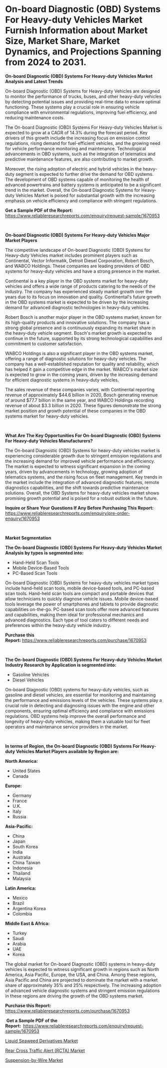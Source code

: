 <p><h1>On-board Diagnostic (OBD) Systems For Heavy-duty Vehicles Market Furnish Information about Market Size, Market Share, Market Dynamics, and Projections Spanning from 2024 to 2031.</h1></p><p><strong>On-board Diagnostic (OBD) Systems For Heavy-duty Vehicles Market Analysis and Latest Trends</strong></p>
<p><p>On-board Diagnostic (OBD) Systems for Heavy-duty Vehicles are designed to monitor the performance of trucks, buses, and other heavy-duty vehicles by detecting potential issues and providing real-time data to ensure optimal functioning. These systems play a crucial role in ensuring vehicle compliance with environmental regulations, improving fuel efficiency, and reducing maintenance costs.</p><p>The On-board Diagnostic (OBD) Systems For Heavy-duty Vehicles Market is expected to grow at a CAGR of 14.3% during the forecast period. Key drivers of this growth include the increasing focus on emission control regulations, rising demand for fuel-efficient vehicles, and the growing need for vehicle performance monitoring and maintenance. Technological advancements in OBD systems, such as the integration of telematics and predictive maintenance features, are also contributing to market growth.</p><p>Moreover, the rising adoption of electric and hybrid vehicles in the heavy-duty segment is expected to further drive the demand for OBD systems. The development of OBD systems capable of monitoring the health of advanced powertrains and battery systems is anticipated to be a significant trend in the market. Overall, the On-board Diagnostic Systems for Heavy-duty Vehicles Market is poised for substantial growth with the increasing emphasis on vehicle efficiency and compliance with stringent regulations.</p></p>
<p><strong>Get a Sample PDF of the Report:&nbsp;</strong> <a href="https://www.reliableresearchreports.com/enquiry/request-sample/1670953">https://www.reliableresearchreports.com/enquiry/request-sample/1670953</a></p>
<p>&nbsp;</p>
<p><strong>On-board Diagnostic (OBD) Systems For Heavy-duty Vehicles Major Market Players</strong></p>
<p><p>The competitive landscape of On-board Diagnostic (OBD) Systems for Heavy-duty Vehicles market includes prominent players such as Continental, Vector Informatik, Detroit Diesel Corporation, Robert Bosch, and WABCO Holdings. These companies are leading providers of OBD systems for heavy-duty vehicles and have a strong presence in the market.</p><p>Continental is a key player in the OBD systems market for heavy-duty vehicles and offers a wide range of products catering to the needs of the industry. The company has experienced steady market growth over the years due to its focus on innovation and quality. Continental's future growth in the OBD systems market is expected to be driven by the increasing demand for advanced diagnostic technologies in heavy-duty vehicles.</p><p>Robert Bosch is another major player in the OBD systems market, known for its high-quality products and innovative solutions. The company has a strong global presence and is continuously expanding its market share in the heavy-duty vehicle segment. Bosch's market growth is expected to continue in the future, supported by its strong technological capabilities and commitment to customer satisfaction.</p><p>WABCO Holdings is also a significant player in the OBD systems market, offering a range of diagnostic solutions for heavy-duty vehicles. The company has a well-established reputation for quality and reliability, which has helped it gain a competitive edge in the market. WABCO's market size is expected to grow in the coming years, driven by the increasing demand for efficient diagnostic systems in heavy-duty vehicles.</p><p>The sales revenue of these companies varies, with Continental reporting revenue of approximately $44.6 billion in 2020, Bosch generating revenue of around $77.7 billion in the same year, and WABCO Holdings recording revenue of about $3.3 billion in 2020. These figures demonstrate the strong market position and growth potential of these companies in the OBD systems market for heavy-duty vehicles.</p></p>
<p>&nbsp;</p>
<p><strong>What Are The Key Opportunities For On-board Diagnostic (OBD) Systems For Heavy-duty Vehicles Manufacturers?</strong></p>
<p><p>The On-board Diagnostic (OBD) Systems for heavy-duty vehicles market is experiencing considerable growth due to stringent emission regulations and the increasing demand for improved vehicle performance and efficiency. The market is expected to witness significant expansion in the coming years, driven by advancements in technology, growing adoption of telematics systems, and the rising focus on fleet management. Key trends in the market include the integration of advanced diagnostic features, remote diagnostics capabilities, and the shift towards predictive maintenance solutions. Overall, the OBD Systems for heavy-duty vehicles market shows promising growth potential and is poised for a robust outlook in the future.</p></p>
<p><strong>Inquire or Share Your Questions If Any Before Purchasing This Report:</strong> <a href="https://www.reliableresearchreports.com/enquiry/pre-order-enquiry/1670953">https://www.reliableresearchreports.com/enquiry/pre-order-enquiry/1670953</a></p>
<p>&nbsp;</p>
<p><strong>Market Segmentation</strong></p>
<p><strong>The On-board Diagnostic (OBD) Systems For Heavy-duty Vehicles Market Analysis by types is segmented into:</strong></p>
<p><ul><li>Hand-Held Scan Tools</li><li>Mobile Device-Based Tools</li><li>PC-Based Scan Tools</li></ul></p>
<p><p>On-board Diagnostic (OBD) Systems for heavy-duty vehicles market types include hand-held scan tools, mobile device-based tools, and PC-based scan tools. Hand-held scan tools are compact and portable devices that allow technicians to quickly diagnose vehicle issues. Mobile device-based tools leverage the power of smartphones and tablets to provide diagnostic capabilities on-the-go. PC-based scan tools offer more advanced features and capabilities, making them ideal for professional mechanics and advanced diagnostics. Each type of tool caters to different needs and preferences within the heavy-duty vehicle industry.</p></p>
<p><strong>Purchase this Report:&nbsp;</strong><a href="https://www.reliableresearchreports.com/purchase/1670953">https://www.reliableresearchreports.com/purchase/1670953</a></p>
<p>&nbsp;</p>
<p><strong>The On-board Diagnostic (OBD) Systems For Heavy-duty Vehicles Market Industry Research by Application is segmented into:</strong></p>
<p><ul><li>Gasoline Vehicles</li><li>Diesel Vehicles</li></ul></p>
<p><p>On-board Diagnostic (OBD) systems for heavy-duty vehicles, such as gasoline and diesel vehicles, are essential for monitoring and maintaining the performance and emissions levels of the vehicles. These systems play a crucial role in detecting and diagnosing issues with the engine and other components, ensuring optimal efficiency and compliance with emissions regulations. OBD systems help improve the overall performance and longevity of heavy-duty vehicles, making them a valuable tool for fleet operators and maintenance service providers in the market.</p></p>
<p>&nbsp;</p>
<p><strong>In terms of Region, the On-board Diagnostic (OBD) Systems For Heavy-duty Vehicles Market Players available by Region are:</strong></p>
<p>
    <p> <strong> North America: </strong>
        <ul>
            <li>United States</li>
            <li>Canada</li>
        </ul>
        </p> 
    <p> <strong> Europe: </strong>
        <ul>
            <li>Germany</li>
            <li>France</li>
            <li>U.K.</li>
            <li>Italy</li>
            <li>Russia</li>
        </ul>
        </p> 
    <p> <strong> Asia-Pacific: </strong>
        <ul>
            <li>China</li>
            <li>Japan</li>
            <li>South Korea</li>
            <li>India</li>
            <li>Australia</li>
            <li>China Taiwan</li>
            <li>Indonesia</li>
            <li>Thailand</li>
            <li>Malaysia</li>
        </ul>
        </p> 
    <p> <strong> Latin America: </strong>
        <ul>
            <li>Mexico</li>
            <li>Brazil</li>
            <li>Argentina Korea</li>
            <li>Colombia</li>
        </ul>
        </p> 
    <p> <strong> Middle East & Africa: </strong>
        <ul>
            <li>Turkey</li>
            <li>Saudi</li>
            <li>Arabia</li>
            <li>UAE</li>
            <li>Korea</li>
        </ul>
    </p>
    </p>
<p><p>The global market for On-board Diagnostic (OBD) systems in heavy-duty vehicles is expected to witness significant growth in regions such as North America, Asia Pacific, Europe, the USA, and China. Among these regions, Asia Pacific and China are projected to dominate the market with a market share of approximately 35% and 25% respectively. The increasing adoption of advanced vehicle diagnostic systems and stringent emission regulations in these regions are driving the growth of the OBD systems market.</p></p>
<p><strong>Purchase this Report: </strong><a href="https://www.reliableresearchreports.com/purchase/1670953">https://www.reliableresearchreports.com/purchase/1670953</a></p>
<p>&nbsp;<strong>Get a Sample PDF of the Report:&nbsp;&nbsp;</strong><a href="https://www.reliableresearchreports.com/enquiry/request-sample/1670953">https://www.reliableresearchreports.com/enquiry/request-sample/1670953</a></p>
<p><strong></strong></p>
<p><p><a href="https://github.com/nancykennedykellievqfqt2/Market-Research-Report-List-1/blob/main/liquid-seaweed-derivatives-market.md">Liquid Seaweed Derivatives Market</a></p><p><a href="https://issuu.com/reportprime-2/docs/rear-cross-traffic-alert-rcta-market-size-2030.ppt">Rear Cross Traffic Alert (RCTA) Market</a></p><p><a href="https://issuu.com/reportprime-2/docs/suspension-by-wire-market-size-2030.pptx">Suspension-by-Wire Market</a></p></p>